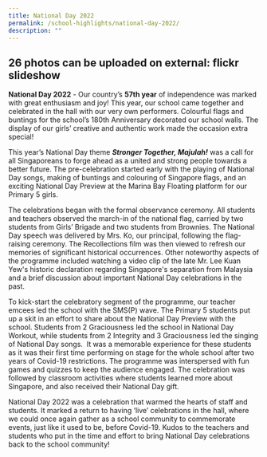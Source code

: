```yaml
---
title: National Day 2022
permalink: /school-highlights/national-day-2022/
description: ""
---
```

## 26 photos can be uploaded on external: flickr slideshow 

**National Day 2022** \- Our country’s **57th year** of independence was marked with great enthusiasm and joy! This year, our school came together and celebrated in the hall with our very own performers. Colourful flags and buntings for the school’s 180th Anniversary decorated our school walls. The display of our girls’ creative and authentic work made the occasion extra special!

This year’s National Day theme **_Stronger Together, Majulah!_** was a call for all Singaporeans to forge ahead as a united and strong people towards a better future. The pre-celebration started early with the playing of National Day songs, making of buntings and colouring of Singapore flags, and an exciting National Day Preview at the Marina Bay Floating platform for our Primary 5 girls.

The celebrations began with the formal observance ceremony. All students and teachers observed the march-in of the national flag, carried by two students from Girls’ Brigade and two students from Brownies. The National Day speech was delivered by Mrs. Ko, our principal, following the flag-raising ceremony. The Recollections film was then viewed to refresh our memories of significant historical occurrences. Other noteworthy aspects of the programme included watching a video clip of the late Mr. Lee Kuan Yew's historic declaration regarding Singapore's separation from Malaysia and a brief discussion about important National Day celebrations in the past.

To kick-start the celebratory segment of the programme, our teacher emcees led the school with the SMS(P) wave. The Primary 5 students put up a skit in an effort to share about the National Day Preview with the school. Students from 2 Graciousness led the school in National Day Workout, while students from 2 Integrity and 3 Graciousness led the singing of National Day songs.  It was a memorable experience for these students as it was their first time performing on stage for the whole school after two years of Covid-19 restrictions. The programme was interspersed with fun games and quizzes to keep the audience engaged. The celebration was followed by classroom activities where students learned more about Singapore, and also received their National Day gift.

National Day 2022 was a celebration that warmed the hearts of staff and students. It marked a return to having ‘live’ celebrations in the hall, where we could once again gather as a school community to commemorate events, just like it used to be, before Covid-19. Kudos to the teachers and students who put in the time and effort to bring National Day celebrations back to the school community!